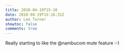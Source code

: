 ```yaml
---
title: 2010-04-19T15-16
date: 2010-04-19T15:16:31Z
author: Lee Turner
showtoc: false
comments: true
---
```


Really starting to like the @nambucom mute feature :-)

